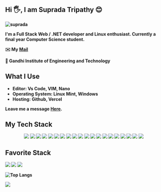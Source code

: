 ##  Hi 🖐, I am <b>Suprada Tripathy  😊  

![suprada](https://github.com/Suprada-2002/Suprada-2002/assets/87217681/2be87aae-50c1-4b31-a63a-78c6b39c9379)


I'm a Full Stack Web / .NET developer and Linux enthusiast. Currently a final year Computer Science student.

✉️ My [Mail](supradatripathy789@gmail.com) 

🏣 Gandhi Institute of Engineering and Technology 

## What I Use
- Editor: Vs Code, VIM, Nano
- Operating System: Linux Mint, Windows
- Hosting: Github, Vercel

Leave me a message [Here](https://guestbook-eta.vercel.app/).

## My Tech Stack
<p align="center">
 <img src="https://img.shields.io/badge/.NET-005C84?style=for-the-badge&logo=dotnet&logoColor=white" />
   <img src="https://img.shields.io/badge/C%20SHarp-339933?style=for-the-badge&logo=csharp&logoColor=white" />
  <img src="https://img.shields.io/badge/c++-005C84?style=for-the-badge&logo=cplusplus&logoColor=white" />
  <img src="https://img.shields.io/badge/MySQL-005C84?style=for-the-badge&logo=mysql&logoColor=white" />
  <img src="https://img.shields.io/badge/Node.js-339933?style=for-the-badge&logo=nodedotjs&logoColor=white" />
  <img src="https://img.shields.io/badge/React-20232A?style=for-the-badge&logo=react&logoColor=61DAFB" />
  <img src="https://img.shields.io/badge/Shell_Script-121011?style=for-the-badge&logo=gnu-bash&logoColor=white" />
  <img src="https://img.shields.io/badge/Svelte-4A4A55?style=for-the-badge&logo=svelte&logoColor=FF3E00" />
  <img src="https://img.shields.io/badge/Sass-CC6699?style=for-the-badge&logo=sass&logoColor=white" />
  <img src="https://img.shields.io/badge/NeoVim-%2357A143.svg?&style=for-the-badge&logo=neovim&logoColor=white" />
  <img src="https://img.shields.io/badge/GIT-E44C30?style=for-the-badge&logo=git&logoColor=white" />
  <img src="https://img.shields.io/badge/C-00599C?style=for-the-badge&logo=c&logoColor=white" />
  <img src="https://img.shields.io/badge/CSS3-1572B6?style=for-the-badge&logo=css3&logoColor=white" />
  <img src="https://img.shields.io/badge/HTML5-E34F26?style=for-the-badge&logo=html5&logoColor=white" />
  <img src="https://img.shields.io/badge/JavaScript-323330?style=for-the-badge&logo=javascript&logoColor=F7DF1E" />
  <img src="https://img.shields.io/badge/Python-FFD43B?style=for-the-badge&logo=python&logoColor=blue" />
  <img src="https://img.shields.io/badge/Linux-FCC624?style=for-the-badge&logo=linux&logoColor=black" />
  <img src="https://img.shields.io/badge/java-%23ED8B00.svg?style=for-the-badge&logo=openjdk&logoColor=white"/>
  <img src="https://img.shields.io/badge/javascript-%23323330.svg?style=for-the-badge&logo=javascript&logoColor=%23F7DF1E"/>
  <img src="https://img.shields.io/badge/Freelancer-29B2FE?style=for-the-badge&logo=Freelancer&logoColor=white"/>
</p>

## Favorite Stack
  <img src="https://img.shields.io/badge/Svelte-4A4A55?style=for-the-badge&logo=svelte&logoColor=FF3E00" />
    <img src="https://img.shields.io/badge/vscode-339933?style=for-the-badge&logo=visualstudiocode&logoColor=white" />
      <img src="https://img.shields.io/badge/firebase-29B2FE?style=for-the-badge&logo=firebase&logoColor=white" />
  

![Top Langs](https://github-readme-stats.vercel.app/api/top-langs/?username=Suprada-2002&layout=compact&langs_count=8&theme=dark)
<!---  <img align="left" width="47%" src="https://github-readme-stats.vercel.app/api?username=Suprada-2002&show_icons=true&theme=dark"/> --->

![](https://komarev.com/ghpvc/?username=Suprada-2002&color=blue&&align=left)
